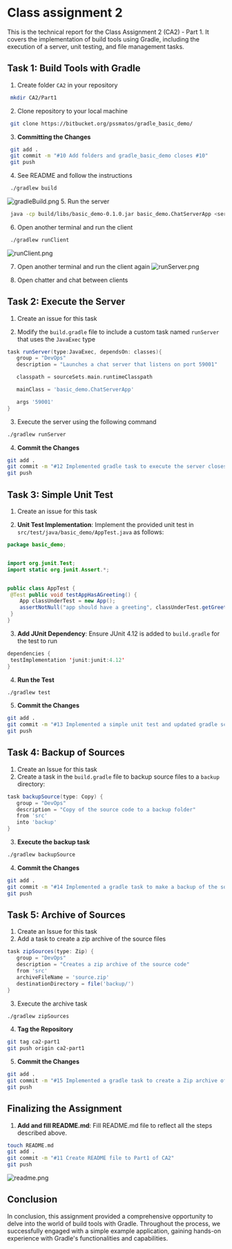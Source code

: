# Class assignment 2
   This is the technical report for the Class Assignment 2 (CA2) - Part 1. It covers the implementation of build tools using Gradle, including the execution of a server, unit testing, and file management tasks.


## Task 1: Build Tools with Gradle

1. Create folder `CA2` in your repository
  ```bash
   mkdir CA2/Part1
  ```


2. Clone repository to your local machine
  ```bash
   git clone https://bitbucket.org/pssmatos/gradle_basic_demo/
   ```

3. **Committing the Changes**

  ```bash
   git add .
   git commit -m "#10 Add folders and gradle_basic_demo closes #10"
   git push
  ```

4. See README and follow the instructions
  ```bash
   ./gradlew build
  ```
![gradleBuild.png](..%2F..%2F..%2F..%2F..%2F..%2FDesktop%2FImagens%20para%20apagar%2FgradleBuild.png)
5. Run the server
  ```bash
   java -cp build/libs/basic_demo-0.1.0.jar basic_demo.ChatServerApp <server port>
   ```

6. Open another terminal and run the client
  ```bash
   ./gradlew runClient
   ```
   ![runClient.png](..%2F..%2F..%2F..%2F..%2F..%2FDesktop%2FImagens%20para%20apagar%2FrunClient.png)

7. Open another terminal and run the client again
   ![runServer.png](..%2F..%2F..%2F..%2F..%2F..%2FDesktop%2FImagens%20para%20apagar%2FrunServer.png)


8. Open chatter and chat between clients

## Task 2: Execute the Server


1. Create an issue for this task 

2. Modify the `build.gradle` file to include a custom task named `runServer` that uses the `JavaExec` type


```groovy
task runServer(type:JavaExec, dependsOn: classes){
   group = "DevOps"
   description = "Launches a chat server that listens on port 59001"

   classpath = sourceSets.main.runtimeClasspath

   mainClass = 'basic_demo.ChatServerApp'

   args '59001'
}
```

3. Execute the server using the following command
```bash
./gradlew runServer
```

4. **Commit the Changes**
  ```bash
  git add .
  git commit -m "#12 Implemented gradle task to execute the server closes #12"
  git push
  ```

## Task 3: Simple Unit Test

1. Create an issue for this task

2. **Unit Test Implementation**:
   Implement the provided unit test in `src/test/java/basic_demo/AppTest.java` as follows:


  ```java
  package basic_demo;


import org.junit.Test;
import static org.junit.Assert.*;


public class AppTest {
   @Test public void testAppHasAGreeting() {
      App classUnderTest = new App();
      assertNotNull("app should have a greeting", classUnderTest.getGreeting());
   }
}
  ```


3. **Add JUnit Dependency**:
   Ensure JUnit 4.12 is added to `build.gradle` for the test to run
  ```java
  dependencies {
   testImplementation 'junit:junit:4.12'
}
  ```

4. **Run the Test**
  ```bash
  ./gradlew test
  ```
5. **Commit the Changes**
  ```bash
  git add .
  git commit -m "#13 Implemented a simple unit test and updated gradle script with junit 4.12"
  git push
  ```

## Task 4: Backup of Sources

1. Create an Issue for this task
2. Create a task in the `build.gradle` file to backup source files to a `backup` directory:


```groovy
task backupSource(type: Copy) {
   group = "DevOps"
   description = "Copy of the source code to a backup folder"
   from 'src'
   into 'backup'
}
```

3. **Execute the backup task**
```bash
./gradlew backupSource
```
4. **Commit the Changes**
  ```bash
  git add .
  git commit -m "#14 Implemented a gradle task to make a backup of the sources of the application"
  git push
  ```

## Task 5: Archive of Sources
1. Create an Issue for this task
2. Add a task to create a zip archive of the source files

```groovy
task zipSources(type: Zip) {
   group = "DevOps"
   description = "Creates a zip archive of the source code"
   from 'src'
   archiveFileName = 'source.zip'
   destinationDirectory = file('backup/')
}
```

3. Execute the archive task
```bash
./gradlew zipSources
```
4. **Tag the Repository**
 ```bash
 git tag ca2-part1
 git push origin ca2-part1
 ```
5. **Commit the Changes**
  ```bash
git add .
git commit -m "#15 Implemented a gradle task to create a Zip archive of the sources of the application and add final tag"
git push
  ```

## Finalizing the Assignment

1. **Add and fill README.md**:
Fill README.md file to reflect all the steps described above.

  ```bash
touch README.md
git add .
git commit -m "#11 Create README file to Part1 of CA2"
git push
  ```
![readme.png](..%2F..%2F..%2F..%2F..%2F..%2FDesktop%2FImagens%20para%20apagar%2Freadme.png)


## Conclusion


In conclusion, this assignment provided a comprehensive opportunity to delve into the world of build tools with Gradle. Throughout the process, we successfully engaged with a simple example application, gaining hands-on experience with Gradle's functionalities and capabilities.